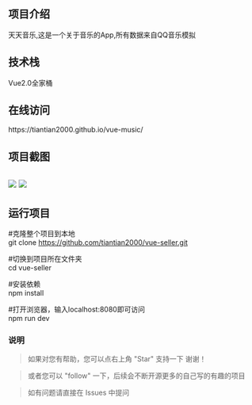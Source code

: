 <h2>项目介绍</h2>

天天音乐,这是一个关于音乐的App,所有数据来自QQ音乐模拟

<h2>技术栈</h2>
Vue2.0全家桶

<h2>在线访问</h2>
https://tiantian2000.github.io/vue-music/

<h2>项目截图<h2>
<img src="https://github.com/tiantian2000/vue-music/gh-pages/示例1.png"/>
<img src="https://github.com/tiantian2000/vue-music/gh-pages/示例.png"/>

<h2> 运行项目</h2>

#克隆整个项目到本地<br>
git clone https://github.com/tiantian2000/vue-seller.git

#切换到项目所在文件夹<br>
cd vue-seller

#安装依赖<br>
npm install

#打开浏览器，输入localhost:8080即可访问<br>
npm run dev


### 说明
>  如果对您有帮助，您可以点右上角 "Star" 支持一下 谢谢！

>  或者您可以 "follow" 一下，后续会不断开源更多的自己写的有趣的项目

> 如有问题请直接在 Issues 中提问
